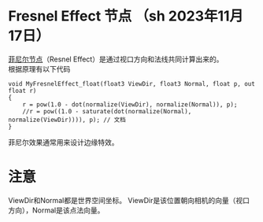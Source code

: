 # Fresnel Effect 节点 （sh 2023年11月17日）

[菲尼尔节点](https://docs.unity3d.com/Packages/com.unity.shadergraph@10.5/manual/Fresnel-Effect-Node.html)（Resnel Effect）是通过视口方向和法线共同计算出来的。  
根据原理有以下代码
```hlsl
void MyFresnelEffect_float(float3 ViewDir, float3 Normal, float p, out float r)
{
    r = pow(1.0 - dot(normalize(ViewDir), normalize(Normal)), p);
    //r = pow((1.0 - saturate(dot(normalize(Normal), normalize(ViewDir)))), p); // 文档
}
```
菲尼尔效果通常用来设计边缘特效。

# 注意
ViewDir和Normal都是世界空间坐标。
ViewDir是该位置朝向相机的向量（视口方向），Normal是该点法向量。
